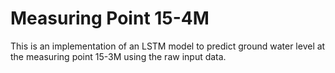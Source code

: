 # Measuring Point 15-4M
This is an implementation of an LSTM model to predict ground water level at the measuring point 15-3M using the raw input data.